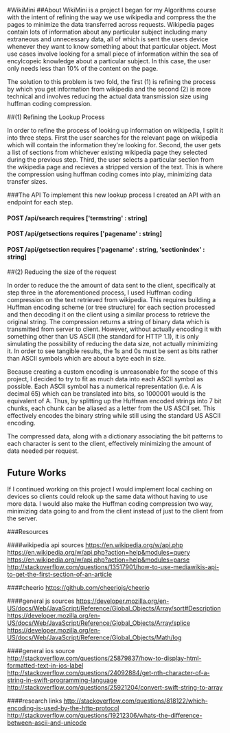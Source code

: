#WikiMini
##About
WikiMini is a project I began for my Algorithms course with the intent of refining the way we use wikipedia and compress the the pages to minimize the data transferred across requests. Wikipedia pages contain lots of information about any particular subject including many extraneous and unnecessary data, all of which is sent the users device whenever they want to know something about that particular object. Most use cases involve looking for a small piece of information within the sea of encylcopeic knowledge about a particular subject. In this case, the user only needs less than 10% of the content on the page.

The solution to this problem is two fold, the first (1) is refining the process by which you get information from wikipedia and the second (2) is more technical and involves reducing the actual data transmission size using huffman coding compression.

##(1) Refining the Lookup Process

In order to refine the process of looking up information on wikipedia, I split it into three steps. First the user searches for the relevant page on wikipedia which will contain the information they're looking for. Second, the user gets a list of sections from whichever existing wikipedia page they selected during the previous step. Third, the user selects a particular section from the wikipedia page and recieves a stripped version of the text. This is where the compression using huffman coding comes into play, minimizing data transfer sizes.

###The API
To implement this new lookup process I created an API with an endpoint for each step.

#### POST /api/search requires ['termstring' : string]

#### POST /api/getsections requires ['pagename' : string]

#### POST /api/getsection requires ['pagename' : string, 'sectionindex' : string]


##(2) Reducing the size of the request

In order to reduce the the amount of data sent to the client, specifically at step three in the aforementioned process, I used Huffman coding compression on the text retrieved from wikipedia. This requires building a Huffman encoding scheme (or tree structure) for each section processed and then decoding it on the client using a similar process to retrieve the original string. The compression returns a string of binary data which is transmitted from server to client. However, without actually encoding it with something other than US ASCII (the standard for HTTP 1.1), it is only simulating the possibility of reducing the data size, not actually minimizing it. In order to see tangible results, the 1s and 0s must be sent as bits rather than ASCII symbols which are about a byte each in size.

Because creating a custom encoding is unreasonable for the scope of this project, I decided to try to fit as much data into each ASCII symbol as possible. Each ASCII symbol has a numerical representation (i.e. A is decimal 65) which can be translated into bits, so 1000001 would is the equivalent of A. Thus, by splitting up the Huffman encoded strings into 7 bit chunks, each chunk can be aliased as a letter from the US ASCII set. This effectively encodes the binary string while still using the standard US ASCII encoding.

The compressed data, along with a dictionary associating the bit patterns to each character is sent to the client, effectively minimizing the amount of data needed per request.

## Future Works
If I continued working on this project I would implement local caching on devices so clients could relook up the same data without having to use more data. I would also make the Huffman coding compression two way, minimizing data going to and from the client instead of just to the client from the server.

###Resources

####wikipedia api sources
https://en.wikipedia.org/w/api.php
https://en.wikipedia.org/w/api.php?action=help&modules=query
https://en.wikipedia.org/w/api.php?action=help&modules=parse
http://stackoverflow.com/questions/13517901/how-to-use-mediawikis-api-to-get-the-first-section-of-an-article


####cheerio
https://github.com/cheeriojs/cheerio


####general js sources
https://developer.mozilla.org/en-US/docs/Web/JavaScript/Reference/Global_Objects/Array/sort#Description
https://developer.mozilla.org/en-US/docs/Web/JavaScript/Reference/Global_Objects/Array/splice
https://developer.mozilla.org/en-US/docs/Web/JavaScript/Reference/Global_Objects/Math/log


####general ios source
http://stackoverflow.com/questions/25879837/how-to-display-html-formatted-text-in-ios-label
http://stackoverflow.com/questions/24092884/get-nth-character-of-a-string-in-swift-programming-language
http://stackoverflow.com/questions/25921204/convert-swift-string-to-array


####research links
http://stackoverflow.com/questions/818122/which-encoding-is-used-by-the-http-protocol
http://stackoverflow.com/questions/19212306/whats-the-difference-between-ascii-and-unicode

